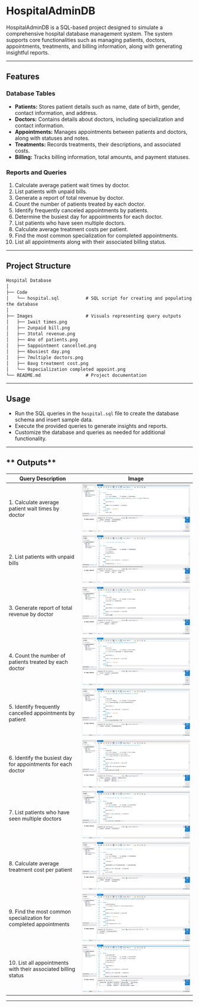 # HospitalAdminDB

HospitalAdminDB is a SQL-based project designed to simulate a comprehensive hospital database management system. The system supports core functionalities such as managing patients, doctors, appointments, treatments, and billing information, along with generating insightful reports.

---

## **Features**

### **Database Tables**
- **Patients:** Stores patient details such as name, date of birth, gender, contact information, and address.
- **Doctors:** Contains details about doctors, including specialization and contact information.
- **Appointments:** Manages appointments between patients and doctors, along with statuses and notes.
- **Treatments:** Records treatments, their descriptions, and associated costs.
- **Billing:** Tracks billing information, total amounts, and payment statuses.

### **Reports and Queries**
1. Calculate average patient wait times by doctor.
2. List patients with unpaid bills.
3. Generate a report of total revenue by doctor.
4. Count the number of patients treated by each doctor.
5. Identify frequently canceled appointments by patients.
6. Determine the busiest day for appointments for each doctor.
7. List patients who have seen multiple doctors.
8. Calculate average treatment costs per patient.
9. Find the most common specialization for completed appointments.
10. List all appointments along with their associated billing status.

---

## **Project Structure**

```
Hospital Database
│
├── Code
│   └── hospital.sql          # SQL script for creating and populating the database
│
├── Images                    # Visuals representing query outputs
│   ├── 1wait times.png
│   ├── 2unpaid bill.png
│   ├── 3total revenue.png
│   ├── 4no of patients.png
│   ├── 5appointment cancelled.png
│   ├── 6busiest day.png
│   ├── 7multiple doctors.png
│   ├── 8avg treatment cost.png
│   └── 9specialization completed appoint.png
└── README.md                 # Project documentation
```

---

## **Usage**
- Run the SQL queries in the `hospital.sql` file to create the database schema and insert sample data.
- Execute the provided queries to generate insights and reports.
- Customize the database and queries as needed for additional functionality.

---

## ** Outputs**

| Query Description                                                    |  Image                                                                   |
|----------------------------------------------------------------------|--------------------------------------------------------------------------|
| 1. Calculate average patient wait times by doctor                    | ![Wait Times](Images/1wait%20times.png)                                  |
| 2. List patients with unpaid bills                                   | ![Unpaid Bills](Images/2unpaid%20bill.png)                               |
| 3. Generate report of total revenue by doctor                        | ![Revenue](Images/3total%20revenue.png)                                  |
| 4. Count the number of patients treated by each doctor               | ![Patients](Images/4no%20of%20patients.png)                              |
| 5. Identify frequently cancelled appointments by patient             | ![Statistics](Images/5appointment%20cancelled.png)                       |
| 6. Identify the busiest day for appointments for each doctor         | ![Ward Utilization](Images/6busiest%20day.png)                           |
| 7. List patients who have seen multiple doctors                      | ![Appointment](Images/7multiple%20doctors.png)                           |
| 8. Calculate average treatment cost per patient                      | ![Revenue](Images/8avg%20treatment%20cost.png)                           |
| 9. Find the most common specialization for completed appointments    | ![Staff Shift](Images/9specialization%20completed%20appoint.png)         |
| 10. List all appointments with their associated billing status       | ![Discharge Trends](Images/10appointments%20with%20billing%20status.png) |

---

